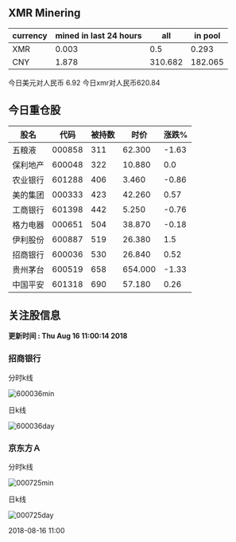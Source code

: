 ## XMR Minering

|currency|mined in last 24 hours|all|in pool|
|---|---|---|---|
|XMR|0.003|0.5|0.293|
|CNY|1.878|310.682|182.065|

今日美元对人民币 6.92	今日xmr对人民币620.84


## 今日重仓股 

|股名|代码|被持数|时价|涨跌%|
|---|---|---|---|---|
|五粮液|000858|311|62.300|-1.63|
|保利地产|600048|322|10.880|0.0|
|农业银行|601288|406|3.460|-0.86|
|美的集团|000333|423|42.260|0.57|
|工商银行|601398|442|5.250|-0.76|
|格力电器|000651|504|38.870|-0.18|
|伊利股份|600887|519|26.380|1.5|
|招商银行|600036|530|26.840|0.52|
|贵州茅台|600519|658|654.000|-1.33|
|中国平安|601318|690|57.180|0.26|

## 关注股信息
**更新时间 : Thu Aug 16 11:00:14 2018**
### 招商银行 
分时k线

![600036min](http://image.sinajs.cn/newchart/min/n/sh600036.gif)

日k线

![600036day](http://image.sinajs.cn/newchart/daily/n/sh600036.gif)

### 京东方Ａ 
分时k线

![000725min](http://image.sinajs.cn/newchart/min/n/sz000725.gif)

日k线

![000725day](http://image.sinajs.cn/newchart/daily/n/sz000725.gif)

2018-08-16 11:00